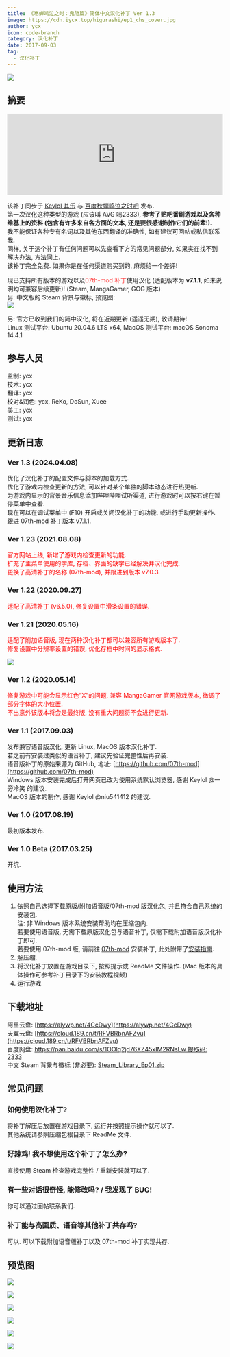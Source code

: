 ```yaml
---
title: 《寒蝉鸣泣之时：鬼隐篇》简体中文汉化补丁 Ver 1.3
image: https://cdn.iycx.top/higurashi/ep1_chs_cover.jpg
author: ycx
icon: code-branch
category: 汉化补丁
date: 2017-09-03
tag:
  - 汉化补丁
---
```

![](https://cdn.iycx.top/higurashi/ep1_chs_cover.jpg)  
## 摘要
<div align="center"><iframe width="100%" height="190" frameborder="0" src="https://store.steampowered.com/widget/310360/?t=%E3%80%8A%E5%AF%92%E8%9D%89%E9%B8%A3%E6%B3%A3%E4%B9%8B%E6%97%B6%E3%80%8B%E6%98%AF%E4%B8%80%E9%83%A8%E6%9C%89%E5%A3%B0%E5%B0%8F%E8%AF%B4%E3%80%82%E9%9F%B3%E4%B9%90%E3%80%81%E6%95%85%E4%BA%8B%E8%83%8C%E6%99%AF%E4%B8%8E%E8%A7%92%E8%89%B2%E5%85%B1%E5%90%8C%E5%88%9B%E9%80%A0%E4%BA%86%E4%B8%80%E4%B8%AA%E4%B8%96%E7%95%8C%EF%BC%8C%E6%98%AF%E7%8E%A9%E5%AE%B6%E9%98%85%E8%AF%BB%E5%B0%8F%E8%AF%B4%E7%9A%84%E8%88%9E%E5%8F%B0%E3%80%82%E6%AC%A2%E7%AC%91%E3%80%81%E5%93%AD%E6%B3%A3%E3%80%81%E6%80%A8%E6%81%A8%E3%80%82%E8%AF%B7%E5%B8%A6%E7%9D%80%E9%82%A3%E6%A0%B7%E7%9A%84%E5%BF%83%E6%83%85%E4%B8%8E%E4%B8%BB%E4%BA%BA%E5%85%AC%E4%B8%80%E8%B5%B7%E4%BD%93%E9%AA%8C%E6%95%85%E4%BA%8B%E5%90%A7%E3%80%82"></iframe></div>  

该补丁同步于 [Keylol 其乐](https://keylol.com/t280440-1-1) 与 [百度秋蝉鸣泣之时吧](https://tieba.baidu.com/p/5279750679) 发布.  
第一次汉化这种类型的游戏 (应该叫 AVG 吗2333), **参考了贴吧番剧游戏以及各种维基上的资料 (包含有许多来自各方面的文本, 还是要很感谢制作它们的前辈!)**.  
我不能保证各种专有名词以及其他东西翻译的准确性, 如有建议可回帖或私信联系我.  
同样, 关于这个补丁有任何问题可以先查看下方的常见问题部分, 如果实在找不到解决办法, 方法同上.  
该补丁完全免费. 如果你是在任何渠道购买到的, 麻烦给一个差评!  

现已支持所有版本的游戏以及<font color='#ff3a3a'>07th-mod 补丁</font>使用汉化 (适配版本为 **v7.1.1**, 如未说明均可兼容后续更新)! (Steam, MangaGamer, GOG 版本)  
另: 中文版的 Steam 背景与徽标, 预览图:  
![](https://cdn.iycx.top/blog/2020/05/steam-library.jpg)  

另: 官方已收到我们的简中汉化, 将在~~近期更新~~ (遥遥无期), 敬请期待!  
Linux 测试平台: Ubuntu 20.04.6 LTS x64, MacOS 测试平台: macOS Sonoma 14.4.1  

## 参与人员
监制: ycx  
技术: ycx  
翻译: ycx  
校对&润色: ycx, ReKo, DoSun, Xuee  
美工: ycx  
测试: ycx  

## 更新日志

### Ver 1.3 (2024.04.08)
优化了汉化补丁的配置文件与脚本的加载方式.  
优化了游戏内检查更新的方法, 可以针对某个单独的脚本动态进行热更新.  
为游戏内显示的背景音乐信息添加哔哩哔哩试听渠道, 进行游戏时可以按右键在暂停菜单中查看.  
现在可以在调试菜单中 (F10) 开启或关闭汉化补丁的功能, 或进行手动更新操作.  
跟进 07th-mod 补丁版本 v7.1.1.  

### Ver 1.23 (2021.08.08)
<font color='red'>官方网站上线, 新增了游戏内检查更新的功能.  
扩充了主菜单使用的字库, 存档、界面的缺字已经解决并汉化完成.  
更换了高清补丁的名称 (07th-mod), 并跟进到版本 v7.0.3.</font>  

### Ver 1.22 (2020.09.27)
<font color='red'>适配了高清补丁 (v6.5.0), 修复设置中滑条设置的错误.</font>  

### Ver 1.21 (2020.05.16)
<font color='red'>适配了附加语音版, 现在两种汉化补丁都可以兼容所有游戏版本了.  
修复设置中分辨率设置的错误, 优化存档中时间的显示格式.</font>  

![](https://cdn.iycx.top/blog/2017/09/save-load.jpg)  

### Ver 1.2 (2020.05.14)
<font color='red'>修复游戏中可能会显示红色”X”的问题, 兼容 MangaGamer 官网游戏版本, 微调了部分字体的大小位置.  
不出意外该版本将会是最终版, 没有重大问题将不会进行更新.</font>  

### Ver 1.1 (2017.09.03)
发布兼容语音版汉化, 更新 Linux, MacOS 版本汉化补丁.  
若之前有安装过类似的语音补丁, 建议先验证完整性后再安装.  
语音版补丁的原始来源为 GitHub, 地址: [https://github.com/07th-mod](https://github.com/07th-mod)  
Windows 版本安装完成后打开网页已改为使用系统默认浏览器, 感谢 Keylol @一旁冷笑 的建议.  
MacOS 版本的制作, 感谢 Keylol @niu541412 的建议.  

### Ver 1.0 (2017.08.19)
最初版本发布.  

### Ver 1.0 Beta (2017.03.25)
开坑.  

## 使用方法
1. 依照自己选择下载原版/附加语音版/07th-mod 版汉化包, 并且符合自己系统的安装包.  
注: 非 Windows 版本系统安装帮助均在压缩包内.  
若要使用语音版, 无需下载原版汉化包与语音补丁, 仅需下载附加语音版汉化补丁即可.  
若要使用 07th-mod 版, 请前往 [07th-mod](https://07th-mod.com/home/) 安装补丁, 此处附带了[安装指南](../guide/07th-mod/main.md).  
2. 解压缩.  
3. 将汉化补丁放置在游戏目录下, 按照提示或 ReadMe 文件操作. (Mac 版本的具体操作可参考补丁目录下的安装教程视频)  
4. 运行游戏  

## 下载地址
阿里云盘: [https://alywp.net/4CcDwy](https://alywp.net/4CcDwy)  
天翼云盘: [https://cloud.189.cn/t/RFVBRbnAFZvu](https://cloud.189.cn/t/RFVBRbnAFZvu)  
百度网盘: [https://pan.baidu.com/s/1OOlq2jd76XZ45xIM2RNsLw 提取码: 2333](https://pan.baidu.com/s/1OOlq2jd76XZ45xIM2RNsLw#2333)  
中文 Steam 背景与徽标 (非必要): [Steam_Library_Ep01.zip](https://cdn.iycx.top/blog/2020/05/Steam_Library_Ep01.zip)  

## 常见问题
### 如何使用汉化补丁?
将补丁解压后放置在游戏目录下, 运行并按照提示操作就可以了.  
其他系统请参照压缩包根目录下 ReadMe 文件.  
### 好辣鸡! 我不想使用这个补丁了怎么办?
直接使用 Steam 检查游戏完整性 / 重新安装就可以了.  
### 有一些对话很奇怪, 能修改吗? / 我发现了 BUG!
你可以通过回帖联系我们.
### 补丁能与高画质、语音等其他补丁共存吗?
可以. 可以下载附加语音版补丁以及 07th-mod 补丁实现共存.  

## 预览图
![](https://cdn.iycx.top/blog/2017/09/screenshot_01.png)

![](https://cdn.iycx.top/blog/2017/09/screenshot_02.png)

![](https://cdn.iycx.top/blog/2017/09/screenshot_03.png)

![](https://cdn.iycx.top/blog/2017/09/screenshot_04.jpg)

![](https://cdn.iycx.top/blog/2017/09/screenshot_05.jpg)

![](https://cdn.iycx.top/blog/2017/09/screenshot_06.jpg)
